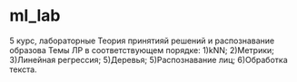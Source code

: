 # ml_lab
5 курс, лабораторные
Теория принятияй решений и распознавание образова
Темы ЛР в соответствующем порядке:
1)kNN;
2)Метрики;
3)Линейная регрессия;
5)Деревья;
5)Распознавание лиц;
6)Обработка текста.
